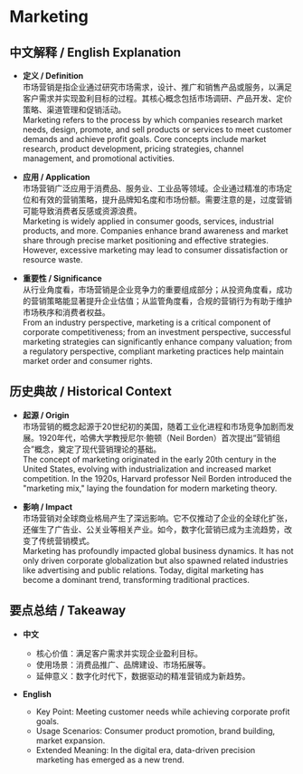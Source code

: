 # Marketing

## 中文解释 / English Explanation

* **定义 / Definition**  
  市场营销是指企业通过研究市场需求，设计、推广和销售产品或服务，以满足客户需求并实现盈利目标的过程。其核心概念包括市场调研、产品开发、定价策略、渠道管理和促销活动。  
  Marketing refers to the process by which companies research market needs, design, promote, and sell products or services to meet customer demands and achieve profit goals. Core concepts include market research, product development, pricing strategies, channel management, and promotional activities.

* **应用 / Application**  
  市场营销广泛应用于消费品、服务业、工业品等领域。企业通过精准的市场定位和有效的营销策略，提升品牌知名度和市场份额。需要注意的是，过度营销可能导致消费者反感或资源浪费。  
  Marketing is widely applied in consumer goods, services, industrial products, and more. Companies enhance brand awareness and market share through precise market positioning and effective strategies. However, excessive marketing may lead to consumer dissatisfaction or resource waste.

* **重要性 / Significance**  
  从行业角度看，市场营销是企业竞争力的重要组成部分；从投资角度看，成功的营销策略能显著提升企业估值；从监管角度看，合规的营销行为有助于维护市场秩序和消费者权益。  
  From an industry perspective, marketing is a critical component of corporate competitiveness; from an investment perspective, successful marketing strategies can significantly enhance company valuation; from a regulatory perspective, compliant marketing practices help maintain market order and consumer rights.

## 历史典故 / Historical Context

* **起源 / Origin**  
  市场营销的概念起源于20世纪初的美国，随着工业化进程和市场竞争加剧而发展。1920年代，哈佛大学教授尼尔·鲍顿（Neil Borden）首次提出“营销组合”概念，奠定了现代营销理论的基础。  
  The concept of marketing originated in the early 20th century in the United States, evolving with industrialization and increased market competition. In the 1920s, Harvard professor Neil Borden introduced the "marketing mix," laying the foundation for modern marketing theory.

* **影响 / Impact**  
  市场营销对全球商业格局产生了深远影响。它不仅推动了企业的全球化扩张，还催生了广告业、公关业等相关产业。如今，数字化营销已成为主流趋势，改变了传统营销模式。  
  Marketing has profoundly impacted global business dynamics. It has not only driven corporate globalization but also spawned related industries like advertising and public relations. Today, digital marketing has become a dominant trend, transforming traditional practices.

## 要点总结 / Takeaway

* **中文**  
  - 核心价值：满足客户需求并实现企业盈利目标。  
  - 使用场景：消费品推广、品牌建设、市场拓展等。  
  - 延伸意义：数字化时代下，数据驱动的精准营销成为新趋势。

* **English**  
  - Key Point: Meeting customer needs while achieving corporate profit goals.  
  - Usage Scenarios: Consumer product promotion, brand building, market expansion.  
  - Extended Meaning: In the digital era, data-driven precision marketing has emerged as a new trend.